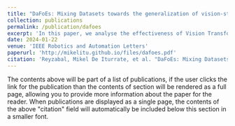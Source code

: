 ```yaml
---
title: "DaFoEs: Mixing Datasets towards the generalization of vision-state deep-learning Force Estimation in Minimally Invasive Robotic Surgery"
collection: publications
permalink: /publication/dafoes
excerpt: 'In this paper, we analyse the effectiveness of Vision Transformers and temporal sampling on the estimation of forces in Minimally Invasive Robotic Surgery.'
date: 2024-01-22
venue: 'IEEE Robotics and Automation Letters'
paperurl: 'http://mikelitu.github.io/files/dafoes.pdf'
citation: 'Reyzabal, Mikel De Iturrate, et al. "DaFoEs: Mixing Datasets towards the generalization of vision-state deep-learning Force Estimation in Minimally Invasive Robotic Surgery." IEEE Robotics and Automation Letters (2024).'
---
```


The contents above will be part of a list of publications, if the user clicks the link for the publication than the contents of section will be rendered as a full page, allowing you to provide more information about the paper for the reader. When publications are displayed as a single page, the contents of the above "citation" field will automatically be included below this section in a smaller font.
